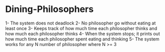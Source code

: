 # Dining-Philosophers

1- The system does not deadlock
2- No philosopher go without eating at least once
3- Keeps track of how much time each philosopher thinks and how much each philosopher thinks
4- When the system stops; it prints out how much time each philosopher spent eating and thinking
5- The system works for any N number of philosopher where N >= 3
